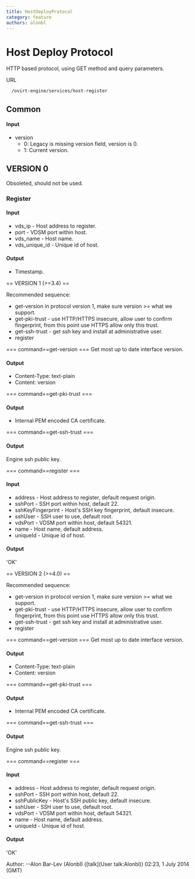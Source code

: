 ```yaml
---
title: HostDeployProtocol
category: feature
authors: alonbl
---
```


# Host Deploy Protocol

HTTP based protocol, using GET method and query parameters.

URL

      /ovirt-engine/services/host-register

## Common

#### Input

*   version
    -   0: Legacy is missing version field, version is 0.
    -   1: Current version.

## VERSION 0

Obsoleted, should not be used.

### Register

#### Input

*   vds_ip - Host address to register.
*   port - VDSM port within host.
*   vds_name - Host name.
*   vds_unique_id - Unique id of host.

#### Output

*   Timestamp.

== VERSION 1 (>=3.4) ==

Recommended sequence:

*   get-version in protocol version 1, make sure version >= what we support.
*   get-pki-trust - use HTTP/HTTPS insecure, allow user to confirm fingerprint, from this point use HTTPS allow only this trust.
*   get-ssh-trust - get ssh key and install at administrative user.
*   register

=== command==get-version === Get most up to date interface version.

#### Output

*   Content-Type: text-plain
*   Content: version

=== command==get-pki-trust ===

#### Output

*   Internal PEM encoded CA certificate.

=== command==get-ssh-trust ===

#### Output

Engine ssh public key.

=== command==register ===

#### Input

*   address - Host address to register, default request origin.
*   sshPort - SSH port within host, default 22.
*   sshKeyFingerprint - Host's SSH key fingerprint, default insecure.
*   sshUser - SSH user to use, default root.
*   vdsPort - VDSM port within host, default 54321.
*   name - Host name, default address.
*   uniqueId - Unique id of host.

#### Output

'OK'

== VERSION 2 (>=4.0) ==

Recommended sequence:

*   get-version in protocol version 1, make sure version >= what we support.
*   get-pki-trust - use HTTP/HTTPS insecure, allow user to confirm fingerprint, from this point use HTTPS allow only this trust.
*   get-ssh-trust - get ssh key and install at administrative user.
*   register

=== command==get-version === Get most up to date interface version.

#### Output

*   Content-Type: text-plain
*   Content: version

=== command==get-pki-trust ===

#### Output

*   Internal PEM encoded CA certificate.

=== command==get-ssh-trust ===

#### Output

Engine ssh public key.

=== command==register ===

#### Input

*   address - Host address to register, default request origin.
*   sshPort - SSH port within host, default 22.
*   sshPublicKey - Host's SSH public key, default insecure.
*   sshUser - SSH user to use, default root.
*   vdsPort - VDSM port within host, default 54321.
*   name - Host name, default address.
*   uniqueId - Unique id of host.

#### Output

'OK'

Author: --Alon Bar-Lev (Alonbl) ([talk](User talk:Alonbl)) 02:23, 1 July 2014 (GMT)

